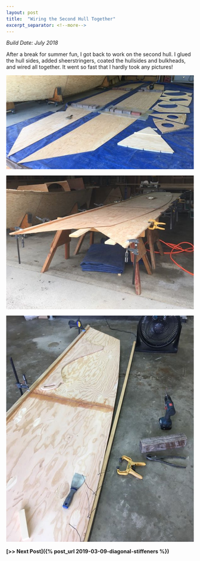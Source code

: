 ```yaml
---
layout: post
title:  "Wiring the Second Hull Together"
excerpt_separator: <!--more-->
---
```


*Build Date: July 2018*

After a break for summer fun, I got back to work on the second hull. I glued the hull sides, added sheerstringers, coated the hullsides and bulkheads, and wired all together. It went so fast that I hardly took any pictures!

<!--more-->

![Gluing Sides](/assets/images/second-hull-1.jpg)

![Gluing Sheerstringers](/assets/images/second-hull-2.jpg)

![Wiring Hulls](/assets/images/second-hull-3.jpg)

**[>> Next Post]({% post_url 2019-03-09-diagonal-stiffeners %})**
